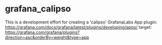 # grafana_calipso

This is a development effort for creating a 'calipso' GrafanaLabs App plugin:
https://grafana.com/docs/grafana/latest/plugins/developing/apps/
target:
https://grafana.com/grafana/plugins?direction=asc&orderBy=weight&type=app


